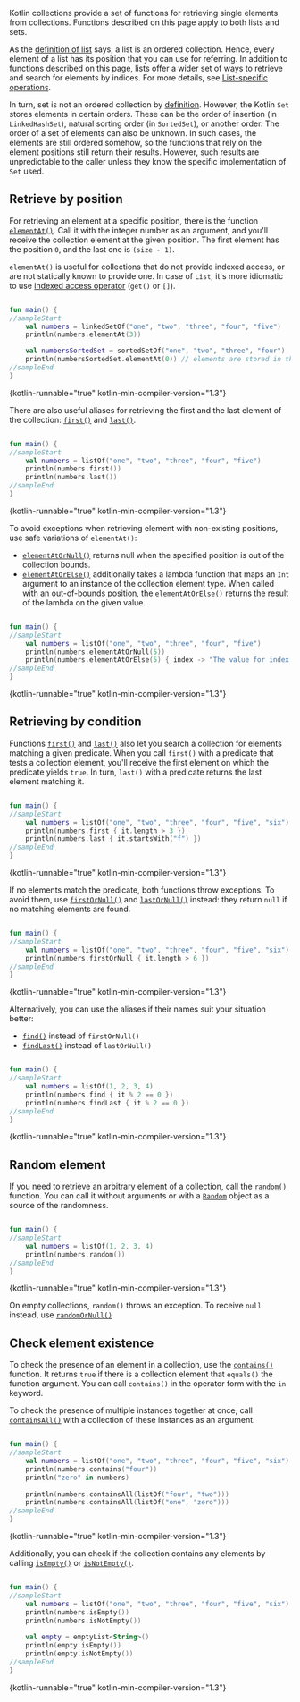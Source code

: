 [//]: # (title: Retrieve single elements)

Kotlin collections provide a set of functions for retrieving single elements from collections.
Functions described on this page apply to both lists and sets.

As the [definition of list](collections-overview.md) says, a list is an ordered collection.
Hence, every element of a list has its position that you can use for referring.
In addition to functions described on this page, lists offer a wider set of ways to retrieve and search for elements by indices.
For more details, see [List-specific operations](list-operations.md).

In turn, set is not an ordered collection by [definition](collections-overview.md).
However, the Kotlin `Set` stores elements in certain orders.
These can be the order of insertion (in `LinkedHashSet`), natural sorting order (in `SortedSet`), or another order.
The order of a set of elements can also be unknown.
In such cases, the elements are still ordered somehow, so the functions that rely on the element positions still return their results.
However, such results are unpredictable to the caller unless they know the specific implementation of `Set` used.

## Retrieve by position

For retrieving an element at a specific position, there is the function [`elementAt()`](https://kotlinlang.org/api/latest/jvm/stdlib/kotlin.collections/element-at.html).
Call it with the integer number as an argument, and you'll receive the collection element at the given position.
The first element has the position `0`, and the last one is `(size - 1)`.
 
`elementAt()` is useful for collections that do not provide indexed access, or are not statically known to provide one.
In case of `List`, it's more idiomatic to use [indexed access operator](list-operations.md#retrieve-elements-by-index) (`get()` or `[]`).

```kotlin

fun main() {
//sampleStart
    val numbers = linkedSetOf("one", "two", "three", "four", "five")
    println(numbers.elementAt(3))    

    val numbersSortedSet = sortedSetOf("one", "two", "three", "four")
    println(numbersSortedSet.elementAt(0)) // elements are stored in the ascending order
//sampleEnd
}
```
{kotlin-runnable="true" kotlin-min-compiler-version="1.3"}

There are also useful aliases for retrieving the first and the last element of the collection: [`first()`](https://kotlinlang.org/api/latest/jvm/stdlib/kotlin.collections/first.html)
and [`last()`](https://kotlinlang.org/api/latest/jvm/stdlib/kotlin.collections/last.html).

```kotlin

fun main() {
//sampleStart
    val numbers = listOf("one", "two", "three", "four", "five")
    println(numbers.first())    
    println(numbers.last())    
//sampleEnd
}
```
{kotlin-runnable="true" kotlin-min-compiler-version="1.3"}

To avoid exceptions when retrieving element with non-existing positions, use safe variations of `elementAt()`:

* [`elementAtOrNull()`](https://kotlinlang.org/api/latest/jvm/stdlib/kotlin.collections/element-at-or-null.html) returns null when the specified position is out of the collection bounds.
* [`elementAtOrElse()`](https://kotlinlang.org/api/latest/jvm/stdlib/kotlin.collections/element-at-or-else.html) additionally takes a lambda function that maps an `Int` argument to an instance of the collection element type.
   When called with an out-of-bounds position, the `elementAtOrElse()` returns the result of the lambda on the given value.

```kotlin

fun main() {
//sampleStart
    val numbers = listOf("one", "two", "three", "four", "five")
    println(numbers.elementAtOrNull(5))
    println(numbers.elementAtOrElse(5) { index -> "The value for index $index is undefined"})
//sampleEnd
}
```
{kotlin-runnable="true" kotlin-min-compiler-version="1.3"}

## Retrieving by condition

Functions [`first()`](https://kotlinlang.org/api/latest/jvm/stdlib/kotlin.collections/first.html) and [`last()`](https://kotlinlang.org/api/latest/jvm/stdlib/kotlin.collections/last.html)
also let you search a collection for elements matching a given predicate. When you call `first()` with a predicate that
tests a collection element, you'll receive the first element on which the predicate yields `true`.
In turn, `last()` with a predicate returns the last element matching it. 

```kotlin

fun main() {
//sampleStart
    val numbers = listOf("one", "two", "three", "four", "five", "six")
    println(numbers.first { it.length > 3 })
    println(numbers.last { it.startsWith("f") })
//sampleEnd
}
```
{kotlin-runnable="true" kotlin-min-compiler-version="1.3"}

If no elements match the predicate, both functions throw exceptions.
To avoid them, use [`firstOrNull()`](https://kotlinlang.org/api/latest/jvm/stdlib/kotlin.collections/first-or-null.html)
and [`lastOrNull()`](https://kotlinlang.org/api/latest/jvm/stdlib/kotlin.collections/last-or-null.html) instead:
they return `null` if no matching elements are found.

```kotlin

fun main() {
//sampleStart
    val numbers = listOf("one", "two", "three", "four", "five", "six")
    println(numbers.firstOrNull { it.length > 6 })
//sampleEnd
}
```
{kotlin-runnable="true" kotlin-min-compiler-version="1.3"}

Alternatively, you can use the aliases if their names suit your situation better:

* [`find()`](https://kotlinlang.org/api/latest/jvm/stdlib/kotlin.collections/find.html) instead of `firstOrNull()`
* [`findLast()`](https://kotlinlang.org/api/latest/jvm/stdlib/kotlin.collections/find-last.html) instead of `lastOrNull()`

```kotlin

fun main() {
//sampleStart
    val numbers = listOf(1, 2, 3, 4)
    println(numbers.find { it % 2 == 0 })
    println(numbers.findLast { it % 2 == 0 })
//sampleEnd
}
```
{kotlin-runnable="true" kotlin-min-compiler-version="1.3"}

## Random element

If you need to retrieve an arbitrary element of a collection, call the [`random()`](https://kotlinlang.org/api/latest/jvm/stdlib/kotlin.collections/random.html) function.
You can call it without arguments or with a [`Random`](https://kotlinlang.org/api/latest/jvm/stdlib/kotlin.random/-random/index.html)
object as a source of the randomness.

```kotlin

fun main() {
//sampleStart
    val numbers = listOf(1, 2, 3, 4)
    println(numbers.random())
//sampleEnd
}
```
{kotlin-runnable="true" kotlin-min-compiler-version="1.3"}

On empty collections, `random()` throws an exception. To receive `null` instead, use [`randomOrNull()`](https://kotlinlang.org/api/latest/jvm/stdlib/kotlin.collections/random-or-null.html)

## Check element existence

To check the presence of an element in a collection, use the [`contains()`](https://kotlinlang.org/api/latest/jvm/stdlib/kotlin.collections/contains.html) function.
It returns `true` if there is a collection element that `equals()` the function argument.
You can call `contains()` in the operator form with the `in` keyword.

To check the presence of multiple instances together at once, call [`containsAll()`](https://kotlinlang.org/api/latest/jvm/stdlib/kotlin.collections/contains-all.html)
with a collection of these instances as an argument.

```kotlin

fun main() {
//sampleStart
    val numbers = listOf("one", "two", "three", "four", "five", "six")
    println(numbers.contains("four"))
    println("zero" in numbers)
    
    println(numbers.containsAll(listOf("four", "two")))
    println(numbers.containsAll(listOf("one", "zero")))
//sampleEnd
}
```
{kotlin-runnable="true" kotlin-min-compiler-version="1.3"}

Additionally, you can check if the collection contains any elements by calling [`isEmpty()`](https://kotlinlang.org/api/latest/jvm/stdlib/kotlin.collections/is-empty.html)
or [`isNotEmpty()`](https://kotlinlang.org/api/latest/jvm/stdlib/kotlin.collections/is-not-empty.html). 

```kotlin

fun main() {
//sampleStart
    val numbers = listOf("one", "two", "three", "four", "five", "six")
    println(numbers.isEmpty())
    println(numbers.isNotEmpty())
    
    val empty = emptyList<String>()
    println(empty.isEmpty())
    println(empty.isNotEmpty())
//sampleEnd
}
```
{kotlin-runnable="true" kotlin-min-compiler-version="1.3"}

